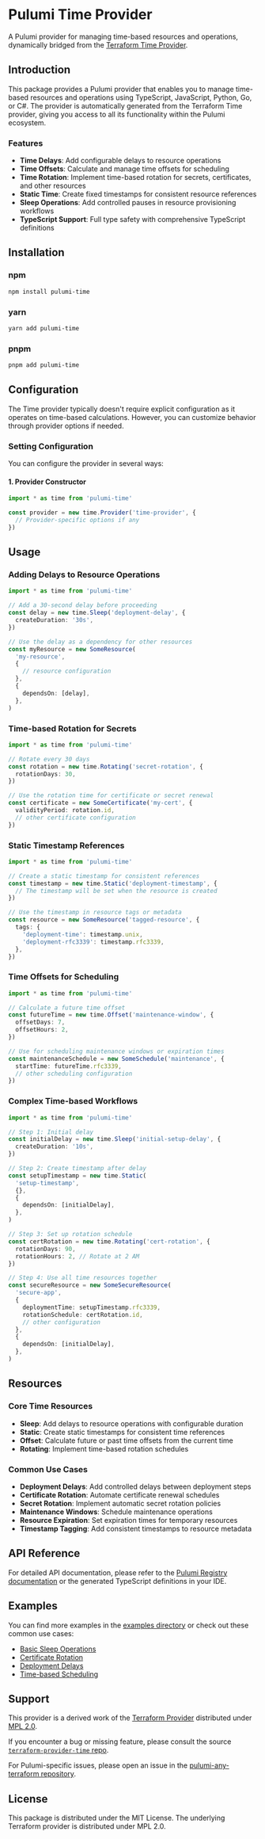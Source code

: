 # Pulumi Time Provider

A Pulumi provider for managing time-based resources and operations, dynamically bridged from the [Terraform Time Provider](https://github.com/hashicorp/terraform-provider-time).

## Introduction

This package provides a Pulumi provider that enables you to manage time-based resources and operations using TypeScript, JavaScript, Python, Go, or C#. The provider is automatically generated from the Terraform Time provider, giving you access to all its functionality within the Pulumi ecosystem.

### Features

- **Time Delays**: Add configurable delays to resource operations
- **Time Offsets**: Calculate and manage time offsets for scheduling
- **Time Rotation**: Implement time-based rotation for secrets, certificates, and other resources
- **Static Time**: Create fixed timestamps for consistent resource references
- **Sleep Operations**: Add controlled pauses in resource provisioning workflows
- **TypeScript Support**: Full type safety with comprehensive TypeScript definitions

## Installation

### npm

```bash
npm install pulumi-time
```

### yarn

```bash
yarn add pulumi-time
```

### pnpm

```bash
pnpm add pulumi-time
```

## Configuration

The Time provider typically doesn't require explicit configuration as it operates on time-based calculations. However, you can customize behavior through provider options if needed.

### Setting Configuration

You can configure the provider in several ways:

#### 1. Provider Constructor

```typescript
import * as time from 'pulumi-time'

const provider = new time.Provider('time-provider', {
  // Provider-specific options if any
})
```

## Usage

### Adding Delays to Resource Operations

```typescript
import * as time from 'pulumi-time'

// Add a 30-second delay before proceeding
const delay = new time.Sleep('deployment-delay', {
  createDuration: '30s',
})

// Use the delay as a dependency for other resources
const myResource = new SomeResource(
  'my-resource',
  {
    // resource configuration
  },
  {
    dependsOn: [delay],
  },
)
```

### Time-based Rotation for Secrets

```typescript
import * as time from 'pulumi-time'

// Rotate every 30 days
const rotation = new time.Rotating('secret-rotation', {
  rotationDays: 30,
})

// Use the rotation time for certificate or secret renewal
const certificate = new SomeCertificate('my-cert', {
  validityPeriod: rotation.id,
  // other certificate configuration
})
```

### Static Timestamp References

```typescript
import * as time from 'pulumi-time'

// Create a static timestamp for consistent references
const timestamp = new time.Static('deployment-timestamp', {
  // The timestamp will be set when the resource is created
})

// Use the timestamp in resource tags or metadata
const resource = new SomeResource('tagged-resource', {
  tags: {
    'deployment-time': timestamp.unix,
    'deployment-rfc3339': timestamp.rfc3339,
  },
})
```

### Time Offsets for Scheduling

```typescript
import * as time from 'pulumi-time'

// Calculate a future time offset
const futureTime = new time.Offset('maintenance-window', {
  offsetDays: 7,
  offsetHours: 2,
})

// Use for scheduling maintenance windows or expiration times
const maintenanceSchedule = new SomeSchedule('maintenance', {
  startTime: futureTime.rfc3339,
  // other scheduling configuration
})
```

### Complex Time-based Workflows

```typescript
import * as time from 'pulumi-time'

// Step 1: Initial delay
const initialDelay = new time.Sleep('initial-setup-delay', {
  createDuration: '10s',
})

// Step 2: Create timestamp after delay
const setupTimestamp = new time.Static(
  'setup-timestamp',
  {},
  {
    dependsOn: [initialDelay],
  },
)

// Step 3: Set up rotation schedule
const certRotation = new time.Rotating('cert-rotation', {
  rotationDays: 90,
  rotationHours: 2, // Rotate at 2 AM
})

// Step 4: Use all time resources together
const secureResource = new SomeSecureResource(
  'secure-app',
  {
    deploymentTime: setupTimestamp.rfc3339,
    rotationSchedule: certRotation.id,
    // other configuration
  },
  {
    dependsOn: [initialDelay],
  },
)
```

## Resources

### Core Time Resources

- **Sleep**: Add delays to resource operations with configurable duration
- **Static**: Create static timestamps for consistent time references
- **Offset**: Calculate future or past time offsets from the current time
- **Rotating**: Implement time-based rotation schedules

### Common Use Cases

- **Deployment Delays**: Add controlled delays between deployment steps
- **Certificate Rotation**: Automate certificate renewal schedules
- **Secret Rotation**: Implement automatic secret rotation policies
- **Maintenance Windows**: Schedule maintenance operations
- **Resource Expiration**: Set expiration times for temporary resources
- **Timestamp Tagging**: Add consistent timestamps to resource metadata

## API Reference

For detailed API documentation, please refer to the [Pulumi Registry documentation](https://www.pulumi.com/registry/packages/time/) or the generated TypeScript definitions in your IDE.

## Examples

You can find more examples in the [examples directory](./examples) or check out these common use cases:

- [Basic Sleep Operations](./examples/basic-sleep)
- [Certificate Rotation](./examples/cert-rotation)
- [Deployment Delays](./examples/deployment-delays)
- [Time-based Scheduling](./examples/time-scheduling)

## Support

This provider is a derived work of the [Terraform Provider](https://github.com/hashicorp/terraform-provider-time) distributed under [MPL 2.0](https://www.mozilla.org/en-US/MPL/2.0/).

If you encounter a bug or missing feature, please consult the source [`terraform-provider-time` repo](https://github.com/hashicorp/terraform-provider-time/issues).

For Pulumi-specific issues, please open an issue in the [pulumi-any-terraform repository](https://github.com/hckhanh/pulumi-any-terraform).

## License

This package is distributed under the MIT License. The underlying Terraform provider is distributed under MPL 2.0.
